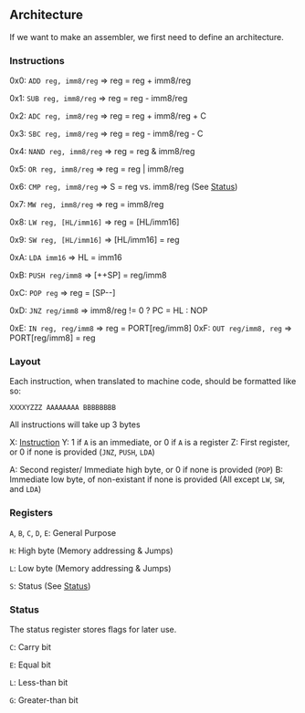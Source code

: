 
## Architecture

If we want to make an assembler, we first need to define an architecture.

### Instructions

0x0: `ADD reg, imm8/reg`  => reg = reg + imm8/reg

0x1: `SUB reg, imm8/reg`  => reg = reg - imm8/reg

0x2: `ADC reg, imm8/reg`  => reg = reg + imm8/reg + C

0x3: `SBC reg, imm8/reg`  => reg = reg - imm8/reg - C

0x4: `NAND reg, imm8/reg` => reg = reg & imm8/reg

0x5: `OR reg, imm8/reg`   => reg = reg | imm8/reg

0x6: `CMP reg, imm8/reg`  => S = reg vs. imm8/reg (See [Status](#status))

0x7: `MW reg, imm8/reg`   => reg = imm8/reg

0x8: `LW reg, [HL/imm16]` => reg = [HL/imm16] 

0x9: `SW reg, [HL/imm16]` => [HL/imm16] = reg

0xA: `LDA imm16`          => HL = imm16

0xB: `PUSH reg/imm8`      => [++SP] = reg/imm8

0xC: `POP reg`            => reg = [SP--]

0xD: `JNZ reg/imm8`       => imm8/reg != 0 ? PC = HL : NOP

0xE: `IN reg, reg/imm8`   => reg = PORT[reg/imm8]
0xF: `OUT reg/imm8, reg`  => PORT[reg/imm8] = reg 

### Layout
Each instruction, when translated to machine code, should be formatted like so:

`XXXXYZZZ AAAAAAAA BBBBBBBB`

All instructions will take up 3 bytes

X: [Instruction](#instructions)
Y: 1 if `A` is an immediate, or 0 if `A` is a register
Z: First register, or 0 if none is provided (`JNZ`, `PUSH`, `LDA`)

A: Second register/ Immediate high byte, or 0 if none is provided (`POP`)
B: Immediate low byte, of non-existant if none is provided (All except `LW`, `SW`, and `LDA`)

### Registers

`A`, `B`, `C`, `D`, `E`: General Purpose

`H`: High byte (Memory addressing & Jumps)

`L`: Low byte (Memory addressing & Jumps)

`S`: Status (See [Status](#status))

### Status

The status register stores flags for later use.

`C`: Carry bit

`E`: Equal bit

`L`: Less-than bit

`G`: Greater-than bit
